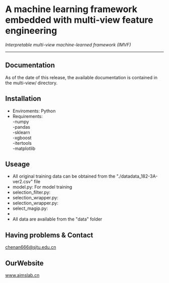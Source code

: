 # A machine learning framework embedded with multi-view feature engineering 

*Interpretable multi-view machine-learned framework (IMVF)*

---

## Documentation
As of the date of this release, the available documentation is contained in the multi-view/ directory.

## Installation
- Enviroments: Python
- Requirements:  
  -numpy  
  -pandas  
  -sklearn  
  -xgboost  
  -itertools  
  -matplotlib  
  
## Useage
- All original training data can be obtained from the "./datadata_182-3A-ver2.csv" file  
- model.py: For model training
- selection_filter.py: 
- selection_wrapper.py: 
- selection_wrapper.py:
- select_magip.py:
- 
- All data are available from the "data" folder  

## Having problems & Contact

chenan666@sjtu.edu.cn

## OurWebsite

www.aimslab.cn  
